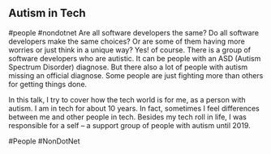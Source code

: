 ## Autism in Tech ##
#people #nondotnet
Are all software developers the same? Do all software developers make the same choices? Or are some of them having more worries or just think in a unique way? Yes! of course. There is a group of software developers who are autistic. It can be people with an ASD (Autism Spectrum Disorder) diagnose. But there also a lot of people with autism missing an official diagnose. Some people are just fighting more than others for getting things done.

In this talk, I try to cover how the tech world is for me, as a person with autism. I am in tech for about 10 years. In fact, sometimes I feel differences between me and other people in tech. Besides my tech roll in life, I was responsible for a self – a support group of people with autism until 2019.

#People #NonDotNet
